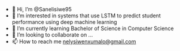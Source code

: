 - 👋 Hi, I’m @Sanelisiwe95
- 👀 I’m interested in systems that use LSTM to predict student performance using deep machine learning
- 🌱 I’m currently learning Bachelor of Science in Computer Science 
- 💞️ I’m looking to collaborate on ...
- 📫 How to reach me nelysiwenxumalo@gmail.com 

<!---
Sanelisiwe95/Sanelisiwe95 is a ✨ special ✨ repository because its `README.md` (this file) appears on your GitHub profile.
You can click the Preview link to take a look at your changes.
--->
